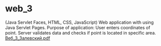 # web_3
(Java Servlet Faces, HTML, CSS, JavaScript)
Web application with using Java Servlet Pages. Purpose of application: User enters coordinates of point. Server validates data and checks if point is located in specific area.
[Веб_3_Залевский.pdf](https://github.com/zengineere/web_3/files/8226227/_3_.pdf)
